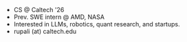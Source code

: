- CS @ Caltech '26
- Prev. SWE intern @ AMD, NASA
- Interested in LLMs, robotics, quant research, and startups.
- rupali (at) caltech.edu
